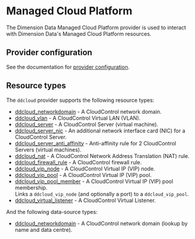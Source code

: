 # Managed Cloud Platform

The Dimension Data Managed Cloud Platform provider is used to interact with Dimension Data's Managed Cloud Platform resources.

## Provider configuration

See the documentation for [provider configuration](provider.md).

## Resource types

The `ddcloud` provider supports the following resource types:

* [ddcloud_networkdomain](resource_types/networkdomain.md) - A CloudControl network domain.
* [ddcloud_vlan](resource_types/vlan.md) - A CloudControl Virtual LAN (VLAN).
* [ddcloud_server](resource_types/server.md) - A CloudControl Server (virtual machine).
* [ddcloud_server_nic](resource_types/server_nic.md) - An additional network interface card (NIC) for a CloudControl Server.
* [ddcloud_server_anti_affinity](resource_types/server_anti_affinity.md) - Anti-affinity rule for 2 CloudControl Servers (virtual machines).
* [ddcloud_nat](resource_types/nat.md) - A CloudControl Network Address Translation (NAT) rule.
* [ddcloud_firewall_rule](resource_types/firewall_rule.md) - A CloudControl firewall rule.
* [ddcloud_vip_node](resource_types/vip_node.md) - A CloudControl Virtual IP (VIP) node.
* [ddcloud_vip_pool](resource_types/vip_pool.md) - A CloudControl Virtual IP (VIP) pool.
* [ddcloud_vip_pool_member](resource_types/vip_pool_member.md) - A CloudControl Virtual IP (VIP) pool membership.  
Links a `ddcloud_vip_node` (and optionally a port) to a `ddcloud_vip_pool`.
* [ddcloud_virtual_listener](resource_types/virtual_listener.md) - A CloudControl Virtual Listener.

And the following data-source types:

* [ddcloud_networkdomain](datasource_types/networkdomain.md) - A CloudControl network domain (lookup by name and data centre).
